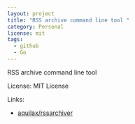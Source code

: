 ```yaml
---
layout: project
title: "RSS archive command line tool "
category: Personal
license: mit
tags:
  - github
  - Go
---
```


RSS archive command line tool 

License: MIT License

Links:

* [aquilax/rssarchiver](https://github.com/aquilax/rssarchiver)
